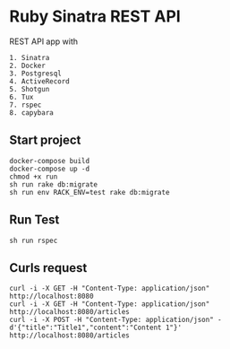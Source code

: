 # Ruby Sinatra REST API

REST API app with

    1. Sinatra
    2. Docker
    3. Postgresql
    4. ActiveRecord
    5. Shotgun
    6. Tux
    7. rspec
    8. capybara


## Start project

    docker-compose build
    docker-compose up -d
    chmod +x run
    sh run rake db:migrate
    sh run env RACK_ENV=test rake db:migrate

## Run Test
    sh run rspec


## Curls request

    curl -i -X GET -H "Content-Type: application/json"  http://localhost:8080
    curl -i -X GET -H "Content-Type: application/json"  http://localhost:8080/articles
    curl -i -X POST -H "Content-Type: application/json" -d'{"title":"Title1","content":"Content 1"}' http://localhost:8080/articles
